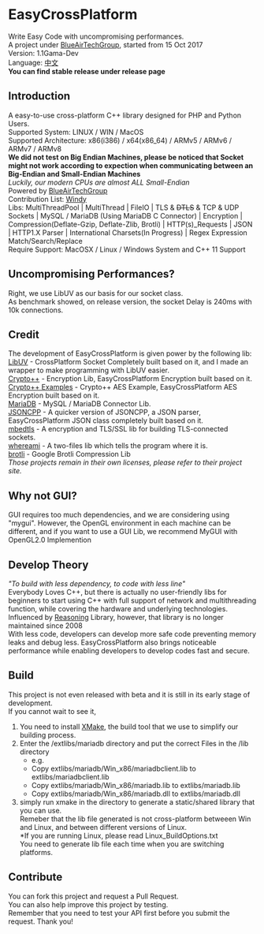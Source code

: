 ﻿# EasyCrossPlatform
Write Easy Code with uncompromising performances.  
A project under [BlueAirTechGroup](https://github.com/BlueAirTechGroup), started from 15 Oct 2017  
Version: 1.1Gama-Dev  
Language: [中文](README-ch.md)  
**You can find stable release under release page**  
## Introduction
A easy-to-use cross-platform C++ library designed for PHP and Python Users.  
Supported System: LINUX / WIN / MacOS  
Supported Architecture: x86(i386) / x64(x86_64) / ARMv5 / ARMv6 / ARMv7 / ARMv8  
**We did not test on Big Endian Machines, please be noticed that Socket might not work according to expection when communicating between an Big-Endian and Small-Endian Machines**  
*Luckily, our modern CPUs are almost ALL Small-Endian*  
Powered by [BlueAirTechGroup](https://www.xsyds.cn/)  
Contribution List: [Windy](https://github.com/ToiletCommander)  
Libs: MultiThreadPool | MultiThread | FileIO | TLS & ~~DTLS~~ & TCP & UDP Sockets | MySQL / MariaDB (Using MariaDB C Connector) | Encryption | Compression(Deflate-Gzip, Deflate-Zlib, Brotli) | HTTP(s)_Requests | JSON | HTTP1.X Parser | International Charsets(In Progress) | Regex Expression Match/Search/Replace  
Require Support: MacOSX / Linux / Windows System and C++ 11 Support  
## Uncompromising Performances?
Right, we use LibUV as our basis for our socket class.  
As benchmark showed, on release version, the socket Delay is 240ms with 10k connections.  
## Credit
The development of EasyCrossPlatform is given power by the following lib:  
[LibUV](https://github.com/libuv/libuv) - CrossPlatform Socket Completely built based on it, and I made an wrapper to make programming with LibUV easier.  
[Crypto++](https://github.com/weidai11/cryptopp) - Encryption Lib, EasyCrossPlatform Encryption built based on it.  
[Crypto++ Examples](https://github.com/sechaser/CryptoPP) - Crypto++ AES Example, EasyCrossPlatform AES Encryption built based on it.  
[MariaDB](https://mariadb.com/downloads/mariadb-tx/connector) - MySQL / MariaDB Connector Lib.  
[JSONCPP](https://github.com/henshao/jsoncpp) - A quicker version of JSONCPP, a JSON parser, EasyCrossPlatform JSON class completely built based on it.  
[mbedtls](https://github.com/ARMmbed/mbedtls) - A encryption and TLS/SSL lib for building TLS-connected sockets.  
[whereami](https://github.com/gpakosz/whereami) - A two-files lib which tells the program where it is.  
[brotli](https://github.com/google/brotli) - Google Brotli Compression Lib  
*Those projects remain in their own licenses, please refer to their project site.*  
## Why not GUI?
GUI requires too much dependencies, and we are considering using "mygui". However, the OpenGL environment in each machine can be different, and if you want to use a GUI Lib, we recommend MyGUI with OpenGL2.0 Implemention  
## Develop Theory
*"To build with less dependency, to code with less line"*  
Everybody Loves C++, but there is actually no user-friendly libs for beginners to start using C++ with full support of network and multithreading function, while covering the hardware and underlying technologies.   
Influenced by [Reasoning](http://reasoning.biz) Library, however, that library is no longer maintained since 2008  
With less code, developers can develop more safe code preventing memory leaks and debug less. EasyCrossPlatform also brings noticeable performance while enabling developers to develop codes fast and secure.  
## Build
This project is not even released with beta and it is still in its early stage of development.  
If you cannot wait to see it, 
1. You need to install [XMake](http://xmake.io/), the build tool that we use to simplify our building process.
2. Enter the /extlibs/mariadb directory and put the correct Files in the /lib directory  
	- e.g. 
	- Copy extlibs/mariadb/Win_x86/mariadbclient.lib to extlibs/mariadbclient.lib
	- Copy extlibs/mariadb/Win_x86/mariadb.lib to extlibs/mariadb.lib
	- Copy extlibs/mariadb/Win_x86/mariadb.dll to extlibs/mariadb.dll
3. simply run xmake in the directory to generate a static/shared library that you can use.  
Remeber that the lib file generated is not cross-platform betweeen Win and Linux, and between different versions of Linux.  
*If you are running Linux, please read Linux_BuildOptions.txt  
You need to generate lib file each time when you are switching platforms.  
## Contribute
You can fork this project and request a Pull Request.   
You can also help improve this project by testing.   
Remember that you need to test your API first before you submit the request. Thank you!  